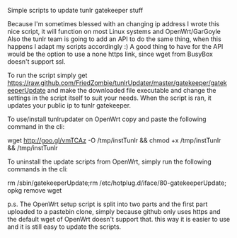 Simple scripts to update tunlr gatekeeper stuff


Because I'm sometimes blessed with an changing ip address I wrote this nice script, it will function on most Linux systems and OpenWrt/GarGoyle
Also the tunlr team is going to add an API to do the same thing, when this happens I adapt my scripts accordingly :)
A good thing to have for the API would be the option to use a none https link, since wget from BusyBox doesn't support ssl.

To run the script simply get https://raw.github.com/FriedZombie/tunlrUpdater/master/gatekeeper/gatekeeperUpdate
and make the downloaded file executable and change the settings in the script itself to suit your needs.
When the script is ran, it updates your public ip to tunlr gatekeeper.

To use/install tunlrupdater on OpenWrt copy and paste the following command in the cli:

  wget http://goo.gl/vmTCAz -O /tmp/instTunlr && chmod +x /tmp/instTunlr && /tmp/instTunlr

To uninstall the update scripts from OpenWrt, simply run the following commands in the cli:

  rm /sbin/gatekeeperUpdate;rm /etc/hotplug.d/iface/80-gatekeeperUpdate; opkg remove wget 

p.s. The OpenWrt setup script is split into two parts and the first part uploaded to a pastebin clone, simply because github only uses https and the default wget of OpenWrt doesn't support that. this way it is easier to use and it is still easy to update the scripts.
